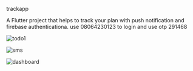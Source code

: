 trackapp

A Flutter project that  helps to track your plan with push notification and firebase authenticationa.
use 08064230123 to login and use otp 291468



![todo1](https://github.com/DreXuri/TajApp/assets/80977358/7dd9d4b4-5798-4a50-8c22-c1467c22b4c5)

![sms](https://github.com/DreXuri/TajApp/assets/80977358/810514ff-b610-4f26-9457-1379d5dcd00e)

![dashboard](https://github.com/DreXuri/TajApp/assets/80977358/7d243b61-987d-4da6-928a-cbb4dc8872e9)



